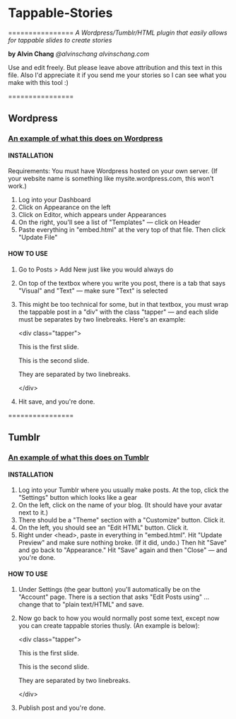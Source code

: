 # Tappable-Stories
================
*A Wordpress/Tumblr/HTML plugin that easily allows for tappable slides to create stories*

**by Alvin Chang**
*@alvinschang*
*alvinschang.com*

Use and edit freely. But please leave above attribution and this text in this file.
Also I'd appreciate it if you send me your stories so I can see what you make with this tool :)

================

## Wordpress
### [An example of what this does on Wordpress](http://www.lifeofalvin.com/?p=257)

#### INSTALLATION

Requirements: You must have Wordpress hosted on your own server. (If your website name is something like mysite.wordpress.com, this won't work.)

1. Log into your Dashboard
2. Click on Appearance on the left
3. Click on Editor, which appears under Appearances
4. On the right, you'll see a list of "Templates" — click on Header
5. Paste everything in "embed.html" at the very top of that file. Then click "Update File"

#### HOW TO USE

1. Go to Posts > Add New just like you would always do
2. On top of the textbox where you write you post, there is a tab that says "Visual" and "Text" — make sure "Text" is selected
3. This might be too technical for some, but in that textbox, you must wrap the tappable post in a "div" with the class "tapper" — and each slide must be separates by two linebreaks. Here's an example:

    &lt;div class="tapper"&gt;
    
    This is the first slide.
    
    This is the second slide.
    
    They are separated by two linebreaks.
    
    &lt;/div&gt;

4. Hit save, and you're done.

================

## Tumblr
### [An example of what this does on Tumblr](http://alvinch.com/post/42121568412/would-you-want-to-make-tappable-stories)

#### INSTALLATION

1. Log into your Tumblr where you usually make posts. At the top, click the "Settings" button which looks like a gear
2. On the left, click on the name of your blog. (It should have your avatar next to it.)
3. There should be a "Theme" section with a "Customize" button. Click it.
4. On the left, you should see an "Edit HTML" button. Click it.
5. Right under &lt;head&gt;, paste in everything in "embed.html". Hit "Update Preview" and make sure nothing broke. (If it did, undo.) Then hit "Save" and go back to "Appearance." Hit "Save" again and then "Close" — and you're done.


#### HOW TO USE

1. Under Settings (the gear button) you'll automatically be on the "Account" page. There is a section that asks "Edit Posts using" ... change that to "plain text/HTML" and save.
2. Now go back to how you would normally post some text, except now you can create tappable stories thusly. (An example is below):


    &lt;div class="tapper"&gt;
    
    This is the first slide.
    
    This is the second slide.
    
    They are separated by two linebreaks.
    
    &lt;/div&gt;

3. Publish post and you're done.

